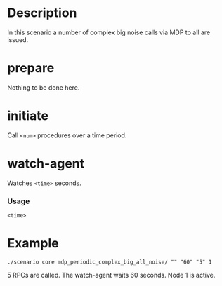 # Description
In this scenario a number of complex big noise calls via MDP to all are issued.

# prepare
Nothing to be done here.

# initiate
Call `<num>` procedures over a time period.

# watch-agent
Watches `<time>` seconds.

### Usage
```
<time>
```

# Example
```
./scenario core mdp_periodic_complex_big_all_noise/ "" "60" "5" 1
```

5 RPCs are called. The watch-agent waits 60 seconds. Node 1 is active.
